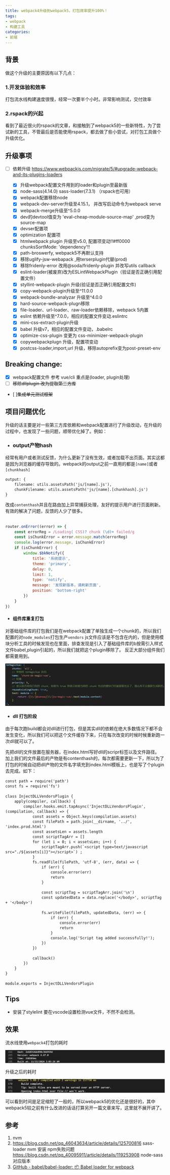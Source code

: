 ```yaml
---
title: webpack4升级到webpack5，打包效率提升100%！
tags: 
- webpack
- 构建工具
categories: 
- 前端
---
```


## 背景

做这个升级的主要原因有以下几点：

### 1.开发体验和效率

打包流水线构建速度很慢，经常一次要半个小时。非常影响测试，交付效率

### 2.rspack的兴起

看到了最近很火的rspack的文章，和接触到了webpack5的一些新特性，为了尝试新的工具，不管最后是否能使用rspack，都去做了些小尝试，对打包工具做个升级优化。


## 升级事项

- [ ] 依赖升级 https://www.webpackjs.com/migrate/5/#upgrade-webpack-and-its-plugins-loaders
      
     - [x] 升级webpack配置文件用到的loader和plugin至最新版
     - [x]  node-sass(4.14.0) sass-loader(7.3.1) （rspack也可用）
     - [x] webpack配置移除node
     - [x] webpack-dev-server升级至4.15.1， 并改写启动命令为webpack serve
     - [x] webpack-merge升级至^5.0.0
     - [x] dev的devtool值变为 'eval-cheap-module-source-map' ,prod变为source-map
     - [x] devser配置项
     - [x] optimization 配置项
     - [x] htmlwebpack plugin 升级至v5.0, 配置项变动!!#ff0000  chunksSortMode: 'dependency'!!
     - [x] path-broswerfy, webpack5不再默认支持
     - [x] 移除uglify-jsw-webapack ,用terserplugin代替(prod)
     - [x] 移除fridenly-error 改用@soda/fridenly-plugin 并改写utils callback
     - [x] eslint-loader(被废弃)改为ESLintWebpackPlugin（验证是否正确引用配置文件）
     - [x] styllint-webpack-plugin 升级(验证是否正确引用配置文件)
     - [x] copy-webpack-plugin升级至^11.0.0
     - [x] webpack-bundle-analyzar 升级至^4.0.0
     - [x] hard-source-webpack-plugn移除
     - [x] file-loader、url-loader、raw-loader依赖移除，webpack 5内置
     - [x] eslint 依赖升级至^7.0.0，相应的配置文件变动.eslintrc
     - [x] mini-css-extract-plugin升级
     - [x] babel 升级v7，相应的配置文件变动，.babelrc
     - [x] optimize-css-plugin 变更为 css-minimizer-webpack-plugin
     - [x] copywebpackplugn 升级，配置项变动
     - [x] postcss-loader,import,url 升级，移除autoprefix变为post-preset-env
## Breaking change:
- [x] webpack配置文件 参考 vue/cli 重点是(loader, plugin处理)
- [ ] ~~移除dllplugin 改为提取第三方库~~
- [ ]~~集成单元测试框架~~


## 项目问题优化

升级的话主要是对一些第三方库依赖和webpack配置进行了升级改动，在升级的过程中，也发现了一些问题，顺带优化掉了。例如：


- ### output产物hash
  
经常有用户或者测试反馈，为什么更新了没有生效，或者加载不出页面。其实这都是因为浏览器的缓存导致的。webpack的output之前一直用的都是`[name]`或者`[chunkhash]`

```JS
output: {
    filename: utils.assetsPath('js/[name].js'),
    chunkFilename: utils.assetsPath('js/[name].[chunkhash].js')
}
```

改成`contenthash`并且在路由加上异常捕获处理，友好的提示用户进行页面刷新。有效的解决了问题，反馈的人少了很多。


```javascript

router.onError((error) => {
    const errorReg = /Loading( CSS)? chunk (\d)+ failed/g
    const isChunkError = error.message.match(errorReg)
    console.log(error.message, isChunkError)
    if (isChunkError) {
        window.$bkNotify({
            title: '系统提示',
            theme: 'primary',
            delay: 0,
            limit: 1,
            type: 'notify',
            message: '发现新版本，请刷新页面',
            position: 'bottom-right'
        })
    }
})

```

- #### 组件库重复打包
  
对基础组件库的打包我们是在webpack配置了单独生成一个chunk的，所以我们配置的对`node_modules`打包生产`vendors` js文件应该是不包含在内的，但是使用模块分析工具的时候发现也在里面，排查发现是引入了基础组件库的b按需引入样式文件babel,plugin引起的，所以我们就把这个plugin移除了。 反正大部分组件我们都需要用到。

![](../images/屏幕截图%202024-11-15%20113537.png)

- #### dll 打包阶段

由于每次跑build都会对dll进行打包，但是其实dll的依赖在绝大多数情况下都不会发生变化，所以我们可以把这个文件缓存下来，只在每次改变的时候时候重新跑一次dll就可以了。 

先把dll的文件放置在服务器，在index.html写好dll的scripr标签以及文件路径。 加上我们的文件最后的产物是有contenthash的，每次都需要更新一下，所以为了打包的时候自动把dll产物的文件名字填充到index.html模板上，也是写了个plugin去完成。如下：

```JS
const path = require('path')
const fs = require('fs')

class InjectDLLVendorsPlugin {
    apply(compiler, callback) {
        compiler.hooks.emit.tapAsync('InjectDLLVendorsPlugin', (compilation, callback) => {
            const assets = Object.keys(compilation.assets)
            const filePath = path.join(__dirname, '../', 'index.prod.html')
            const assetsLen = assets.length
            const scriptTagArr = []
            for (let i = 0; i < assetsLen; i++) {
                scriptTagArr.push(`<script type=text/javascript src="./${assets[i]}"></script>`) ;
            }
            fs.readFile(filePath, 'utf-8', (err, data) => {
                if (err) {
                    console.error(err)
                    return
                }

                const scriptTag = scriptTagArr.join('\n')
                const updatedData = data.replace('</body>', scriptTag + '</body>')

                fs.writeFile(filePath, updatedData, (err) => {
                    if (err) {
                        console.error(err)
                        return
                    }
                    console.log('Script tag added successfully!');
                })
            })

            callback()
        })
    }
}

module.exports = InjectDLLVendorsPlugin

```


## Tips

- 安装了stylelint 要在vscode设置检测vue文件，不然不会检测。


## 效果

流水线使用`webpack4`打包的耗时

![](../images/屏幕截图%202024-11-15%20133815.png)

升级之后的耗时

![](../images/build2.png)

可以看到时间是足足缩短了一般的，所以webpack5的优化还是很好的，其中webpack5较之前有什么改进的话话打算另开一篇文章来写，这里就不展开讲了。

## 参考
1. nvm
2. https://blog.csdn.net/qq_46043634/article/details/125700816 sass-loader nvm 安装 npm失败问题 
https://blog.csdn.net/qq_40095911/article/details/119253908  node-sass对应版本
3. [GitHub - babel/babel-loader: 📦 Babel loader for webpack](https://github.com/babel/babel-loader)